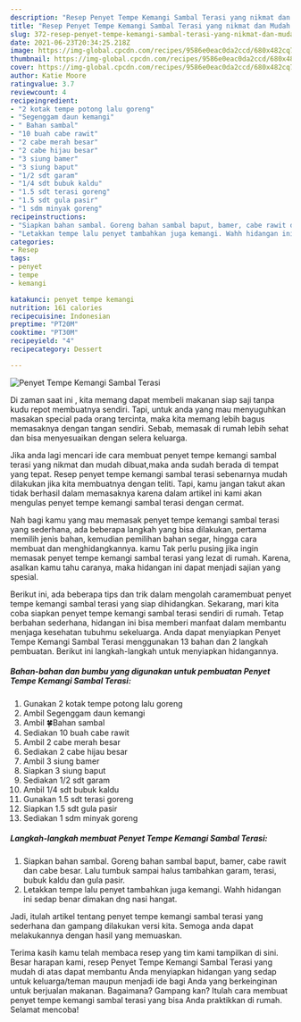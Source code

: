 ```yaml
---
description: "Resep Penyet Tempe Kemangi Sambal Terasi yang nikmat dan Mudah Dibuat"
title: "Resep Penyet Tempe Kemangi Sambal Terasi yang nikmat dan Mudah Dibuat"
slug: 372-resep-penyet-tempe-kemangi-sambal-terasi-yang-nikmat-dan-mudah-dibuat
date: 2021-06-23T20:34:25.218Z
image: https://img-global.cpcdn.com/recipes/9586e0eac0da2ccd/680x482cq70/penyet-tempe-kemangi-sambal-terasi-foto-resep-utama.jpg
thumbnail: https://img-global.cpcdn.com/recipes/9586e0eac0da2ccd/680x482cq70/penyet-tempe-kemangi-sambal-terasi-foto-resep-utama.jpg
cover: https://img-global.cpcdn.com/recipes/9586e0eac0da2ccd/680x482cq70/penyet-tempe-kemangi-sambal-terasi-foto-resep-utama.jpg
author: Katie Moore
ratingvalue: 3.7
reviewcount: 4
recipeingredient:
- "2 kotak tempe potong lalu goreng"
- "Segenggam daun kemangi"
- " Bahan sambal"
- "10 buah cabe rawit"
- "2 cabe merah besar"
- "2 cabe hijau besar"
- "3 siung bamer"
- "3 siung baput"
- "1/2 sdt garam"
- "1/4 sdt bubuk kaldu"
- "1.5 sdt terasi goreng"
- "1.5 sdt gula pasir"
- "1 sdm minyak goreng"
recipeinstructions:
- "Siapkan bahan sambal. Goreng bahan sambal baput, bamer, cabe rawit dan cabe besar. Lalu tumbuk sampai halus tambahkan garam, terasi, bubuk kaldu dan gula pasir."
- "Letakkan tempe lalu penyet tambahkan juga kemangi. Wahh hidangan ini sedap benar dimakan dng nasi hangat."
categories:
- Resep
tags:
- penyet
- tempe
- kemangi

katakunci: penyet tempe kemangi 
nutrition: 161 calories
recipecuisine: Indonesian
preptime: "PT20M"
cooktime: "PT30M"
recipeyield: "4"
recipecategory: Dessert

---
```



![Penyet Tempe Kemangi Sambal Terasi](https://img-global.cpcdn.com/recipes/9586e0eac0da2ccd/680x482cq70/penyet-tempe-kemangi-sambal-terasi-foto-resep-utama.jpg)

Di zaman  saat ini , kita memang dapat membeli makanan siap saji tanpa kudu repot membuatnya sendiri. Tapi, untuk anda yang mau menyuguhkan masakan special pada orang tercinta, maka kita memang lebih bagus memasaknya dengan tangan sendiri. Sebab, memasak di rumah lebih sehat dan bisa menyesuaikan dengan selera keluarga.

Jika anda lagi mencari ide cara membuat penyet tempe kemangi sambal terasi yang nikmat dan mudah dibuat,maka anda sudah berada di tempat yang tepat. Resep penyet tempe kemangi sambal terasi  sebenarnya mudah dilakukan jika kita membuatnya dengan teliti. Tapi, kamu jangan takut akan tidak berhasil dalam memasaknya 
karena dalam artikel ini kami akan mengulas penyet tempe kemangi sambal terasi dengan cermat.  



Nah bagi kamu yang mau memasak penyet tempe kemangi sambal terasi yang sederhana, ada beberapa langkah yang bisa dilakukan, pertama memilih jenis bahan, kemudian pemilihan bahan segar, hingga cara membuat dan menghidangkannya. kamu Tak perlu pusing jika ingin memasak penyet tempe kemangi sambal terasi yang lezat di rumah. Karena, asalkan kamu  tahu caranya, maka hidangan ini dapat menjadi sajian yang spesial.

Berikut ini, ada beberapa tips dan trik dalam mengolah caramembuat penyet tempe kemangi sambal terasi yang siap dihidangkan. Sekarang, mari kita coba siapkan penyet tempe kemangi sambal terasi sendiri di rumah. Tetap berbahan sederhana, hidangan ini bisa memberi manfaat dalam membantu menjaga kesehatan tubuhmu sekeluarga. Anda dapat menyiapkan Penyet Tempe Kemangi Sambal Terasi menggunakan 13 bahan dan 2 langkah pembuatan. Berikut ini langkah-langkah untuk menyiapkan hidangannya.

<!--inarticleads1-->

##### Bahan-bahan dan bumbu yang digunakan untuk pembuatan Penyet Tempe Kemangi Sambal Terasi:

1. Gunakan 2 kotak tempe potong lalu goreng
1. Ambil Segenggam daun kemangi
1. Ambil  🍀Bahan sambal
1. Sediakan 10 buah cabe rawit
1. Ambil 2 cabe merah besar
1. Sediakan 2 cabe hijau besar
1. Ambil 3 siung bamer
1. Siapkan 3 siung baput
1. Sediakan 1/2 sdt garam
1. Ambil 1/4 sdt bubuk kaldu
1. Gunakan 1.5 sdt terasi goreng
1. Siapkan 1.5 sdt gula pasir
1. Sediakan 1 sdm minyak goreng




<!--inarticleads2-->

##### Langkah-langkah membuat Penyet Tempe Kemangi Sambal Terasi:

1. Siapkan bahan sambal. Goreng bahan sambal baput, bamer, cabe rawit dan cabe besar. Lalu tumbuk sampai halus tambahkan garam, terasi, bubuk kaldu dan gula pasir.
1. Letakkan tempe lalu penyet tambahkan juga kemangi. Wahh hidangan ini sedap benar dimakan dng nasi hangat.




Jadi, itulah artikel tentang  penyet tempe kemangi sambal terasi  yang sederhana dan gampang dilakukan versi kita. Semoga anda dapat melakukannya dengan hasil yang memuaskan. 

Terima kasih kamu telah membaca resep yang tim kami tampilkan di sini. Besar harapan kami, resep  Penyet Tempe Kemangi Sambal Terasi yang mudah di atas dapat membantu Anda menyiapkan hidangan yang sedap untuk keluarga/teman maupun menjadi ide bagi Anda yang berkeinginan untuk berjualan makanan. Bagaimana? Gampang kan? Itulah cara membuat penyet tempe kemangi sambal terasi yang bisa Anda praktikkan di rumah. Selamat mencoba!

